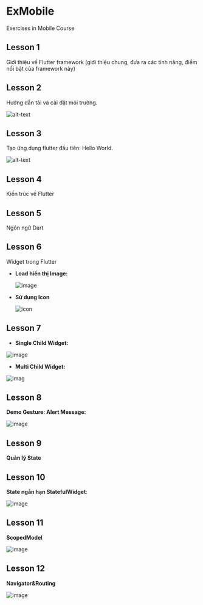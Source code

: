 # ExMobile
Exercises in Mobile Course
## Lesson 1
Giới thiệu về Flutter framework (giới thiệu chung, đưa ra các tính năng, điểm nổi bật của framework này)
## Lesson 2
Hướng dẫn tải và cài đặt môi trường.

![alt-text](https://github.com/HoangDinh161/ExMobile/blob/main/img/lesson2.png)
## Lesson 3 
Tạo ứng dụng flutter đầu tiên: Hello World.

![alt-text](https://github.com/HoangDinh161/ExMobile/blob/main/img/lesson3.png)

## Lesson 4 
Kiến trúc về Flutter
## Lesson 5
Ngôn ngữ Dart
## Lesson 6
Widget trong Flutter
- **Load hiển thị Image:**

  ![image](https://github.com/HoangDinh161/ExMobile/blob/main/img/lesson6_1.png)
- __Sử dụng Icon__

  ![icon](https://github.com/HoangDinh161/ExMobile/blob/main/img/lesson6_2.png)

## Lesson 7
- __Single Child Widget:__

![image](https://github.com/HoangDinh161/ExMobile/blob/main/img/lesson7.1.png)

- __Multi Child Widget:__

![imag](https://github.com/HoangDinh161/ExMobile/blob/main/img/lesson7.2.png)

## Lesson 8
__Demo Gesture: Alert Message:__

![image](https://github.com/HoangDinh161/ExMobile/blob/main/img/lesson8.png)

## Lesson 9
__Quản lý State__

## Lesson 10
__State ngắn hạn StatefulWidget__:

![image](https://github.com/HoangDinh161/ExMobile/blob/main/img/lesson10.png)

## Lesson 11
__ScopedModel__

![image](https://github.com/HoangDinh161/ExMobile/blob/main/img/lesson11.png)

## Lesson 12
__Navigator&Routing__

![image](https://github.com/HoangDinh161/ExMobile/blob/main/img/lesson12.png)

